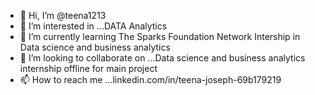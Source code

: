 - 👋 Hi, I’m @teena1213
- 👀 I’m interested in ...DATA Analytics
- 🌱 I’m currently learning The Sparks Foundation Network Intership in Data science and business analytics
- 💞️ I’m looking to collaborate on ...Data science and business analytics internship offline for main project
- 📫 How to reach me ...linkedin.com/in/teena-joseph-69b179219

<!---
teena1213/teena1213 is a ✨ special ✨ repository because its `README.md` (this file) appears on your GitHub profile.
You can click the Preview link to take a look at your changes.
--->
